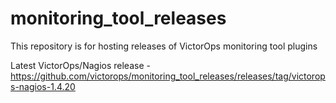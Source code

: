 # monitoring_tool_releases
This repository is for hosting releases of VictorOps monitoring tool plugins

Latest VictorOps/Nagios release - https://github.com/victorops/monitoring_tool_releases/releases/tag/victorops-nagios-1.4.20

